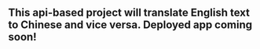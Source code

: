 ## This api-based project will translate English text to Chinese and vice versa. Deployed app coming soon!
